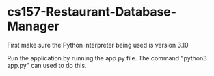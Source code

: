 # cs157-Restaurant-Database-Manager

First make sure the Python interpreter being used is version 3.10

Run the application by running the app.py file. The command "python3 app.py" can used to do this.

